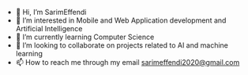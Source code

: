 - 👋 Hi, I’m SarimEffendi
- 👀 I’m interested in Mobile and Web Application development and Artificial Intelligence
- 🌱 I’m currently learning Computer Science
- 💞️ I’m looking to collaborate on projects related to AI and machine learning
- 📫 How to reach me through my email sarimeffendi2020@gmail.com

<!---
SarimEffendi/SarimEffendi is a ✨ special ✨ repository because its `README.md` (this file) appears on your GitHub profile.
You can click the Preview link to take a look at your changes.
--->
